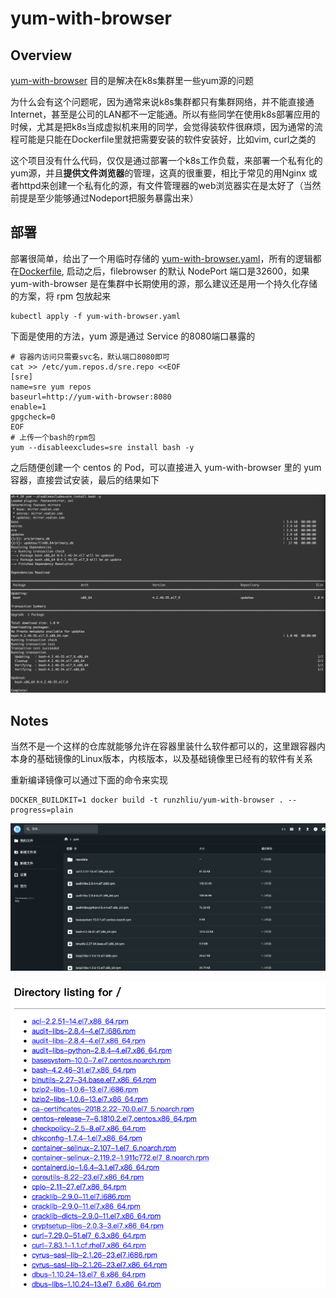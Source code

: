 # yum-with-browser

## Overview

[yum-with-browser](https://github.com/runzhliu/yum-with-browser) 目的是解决在k8s集群里一些yum源的问题

为什么会有这个问题呢，因为通常来说k8s集群都只有集群网络，并不能直接通Internet，甚至是公司的LAN都不一定能通。所以有些同学在使用k8s部署应用的时候，尤其是把k8s当成虚拟机来用的同学，会觉得装软件很麻烦，因为通常的流程可能是只能在Dockerfile里就把需要安装的软件安装好，比如vim, curl之类的

这个项目没有什么代码，仅仅是通过部署一个k8s工作负载，来部署一个私有化的yum源，并且**提供文件浏览器**的管理，这真的很重要，相比于常见的用Nginx 或者httpd来创建一个私有化的源，有文件管理器的web浏览器实在是太好了（当然前提是至少能够通过Nodeport把服务暴露出来）

## 部署

部署很简单，给出了一个用临时存储的 [yum-with-browser.yaml](yum-with-browser.yaml)，所有的逻辑都在[Dockerfile](Dockerfile), 启动之后，filebrowser 的默认 NodePort 端口是32600，如果 yum-with-browser 是在集群中长期使用的源，那么建议还是用一个持久化存储的方案，将 rpm 包放起来

```shell
kubectl apply -f yum-with-browser.yaml
````

下面是使用的方法，yum 源是通过 Service 的8080端口暴露的

```shell
# 容器内访问只需要svc名，默认端口8080即可
cat >> /etc/yum.repos.d/sre.repo <<EOF
[sre]
name=sre yum repos
baseurl=http://yum-with-browser:8080
enable=1
gpgcheck=0
EOF
# 上传一个bash的rpm包
yum --disableexcludes=sre install bash -y
```

之后随便创建一个 centos 的 Pod，可以直接进入 yum-with-browser 里的 yum 容器，直接尝试安装，最后的结果如下

![img_2.png](img_2.png)

## Notes

当然不是一个这样的仓库就能够允许在容器里装什么软件都可以的，这里跟容器内本身的基础镜像的Linux版本，内核版本，以及基础镜像里已经有的软件有关系

重新编译镜像可以通过下面的命令来实现

```shell
DOCKER_BUILDKIT=1 docker build -t runzhliu/yum-with-browser . --progress=plain
```

![img.png](img.png)

![img_1.png](img_1.png)